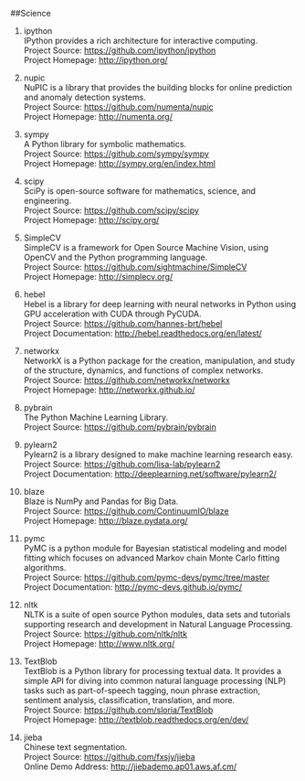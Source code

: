 ##Science

1. ipython  
IPython provides a rich architecture for interactive computing.  
Project Source: https://github.com/ipython/ipython  
Project Homepage: http://ipython.org/

1. nupic  
NuPIC is a library that provides the building blocks for online prediction and anomaly detection systems.  
Project Source: https://github.com/numenta/nupic   
Project Homepage: http://numenta.org/

1. sympy  
A Python library for symbolic mathematics.  
Project Source: https://github.com/sympy/sympy  
Project Homepage: http://sympy.org/en/index.html

1. scipy  
SciPy is open-source software for mathematics, science, and engineering.  
Project Source: https://github.com/scipy/scipy  
Project Homepage: http://scipy.org/  

1. SimpleCV  
SimpleCV is a framework for Open Source Machine Vision, using OpenCV and the Python programming language.  
Project Source: https://github.com/sightmachine/SimpleCV  
Project Homepage: http://simplecv.org/  

1. hebel  
Hebel is a library for deep learning with neural networks in Python using GPU acceleration with CUDA through PyCUDA.  
Project Source:  https://github.com/hannes-brt/hebel  
Project Documentation:  http://hebel.readthedocs.org/en/latest/  
   
1. networkx  
NetworkX is a Python package for the creation, manipulation, and study of the structure, dynamics, and functions of complex networks.  
Project Source: https://github.com/networkx/networkx  
Project Homepage: http://networkx.github.io/  

1. pybrain  
The Python Machine Learning Library.  
Project Source: https://github.com/pybrain/pybrain  

1. pylearn2  
Pylearn2 is a library designed to make machine learning research easy.  
Project Source:  https://github.com/lisa-lab/pylearn2   
Project Documentation: http://deeplearning.net/software/pylearn2/ 

1. blaze  
Blaze is NumPy and Pandas for Big Data.   
Project Source: https://github.com/ContinuumIO/blaze   
Project Homepage: http://blaze.pydata.org/

1. pymc  
PyMC is a python module for Bayesian statistical modeling and model fitting which focuses on advanced Markov chain Monte Carlo fitting algorithms.   
Project Source: https://github.com/pymc-devs/pymc/tree/master   
Project Documentation: http://pymc-devs.github.io/pymc/

1. nltk  
NLTK is a suite of open source Python modules, data sets and tutorials supporting research and development in Natural Language Processing.  
Project Source: https://github.com/nltk/nltk  
Project Homepage: http://www.nltk.org/  

1. TextBlob  
TextBlob is a Python library for processing textual data. It provides a simple API for diving into common natural language processing (NLP) 
tasks such as part-of-speech tagging, noun phrase extraction, sentiment analysis, classification, translation, and more.  
Project Source: https://github.com/sloria/TextBlob  
Project Homepage: http://textblob.readthedocs.org/en/dev/ 

1. jieba   
Chinese text segmentation.  
Project Source: https://github.com/fxsjy/jieba  
Online Demo Address: http://jiebademo.ap01.aws.af.cm/  


